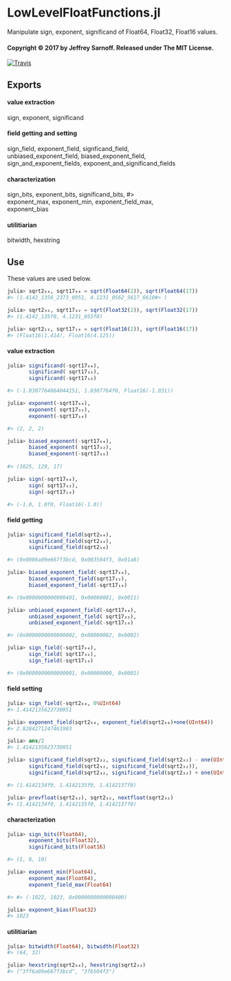 # LowLevelFloatFunctions.jl
Manipulate sign, exponent, significand of Float64, Float32, Float16 values.

#### Copyright &copy; 2017 by Jeffrey Sarnoff.  Released under The MIT License.

[![Travis](https://travis-ci.org/JeffreySarnoff/LowLevelFloatFunctions.jl.svg?branch=master)](https://travis-ci.org/JeffreySarnoff/LowLevelFloatFunctions.jl)

## Exports

#### value extraction

sign, exponent, significand

#### field getting and setting

sign_field, exponent_field, signficand_field,    
unbiased_exponent_field, biased_exponent_field,    
sign_and_exponent_fields, exponent_and_significand_fields

#### characterization

sign_bits, exponent_bits, significand_bits,  #>       
exponent_max, exponent_min, exponent_field_max,        
exponent_bias

#### utilitiarian

bitwidth, hexstring

## Use

These values are used below.

```julia
julia> sqrt2₆₄, sqrt17₆₄ = sqrt(Float64(2)), sqrt(Float64(17))
#> (1.4142_1356_2373_0951, 4.1231_0562_5617_6610#> )

julia> sqrt2₃₂, sqrt17₃₂ = sqrt(Float32(2)), sqrt(Float32(17))
#> (1.4142_135f0, 4.1231_055f0)

julia> sqrt2₁₆, sqrt17₁₆ = sqrt(Float16(2)), sqrt(Float16(17))
#> (Float16(1.414), Float16(4.125))
```

#### value extraction

```julia
julia> significand(-sqrt17₆₄),
       significand( sqrt17₃₂),
       significand(-sqrt17₁₆)

#> (-1.0307764064044151, 1.0307764f0, Float16(-1.031))

julia> exponent(-sqrt17₆₄),
       exponent( sqrt17₃₂),
       exponent(-sqrt17₁₆)

#> (2, 2, 2)

julia> biased_exponent(-sqrt17₆₄),    
       biased_exponent( sqrt17₃₂),    
       biased_exponent(-sqrt17₁₆)
 
#> (1025, 129, 17)

julia> sign(-sqrt17₆₄),
       sign( sqrt17₃₂), 
       sign(-sqrt17₁₆)

#> (-1.0, 1.0f0, Float16(-1.0))
```
#### field getting
```julia
julia> significand_field(sqrt2₆₄),
       significand_field(sqrt2₃₂),
       significand_field(sqrt2₁₆)

#> (0x0006a09e667f3bcd, 0x003504f3, 0x01a8)

julia> biased_exponent_field(-sqrt17₆₄),
       biased_exponent_field(sqrt17₃₂),    
       biased_exponent_field(-sqrt17₁₆)

#> (0x0000000000000401, 0x00000081, 0x0011) 

julia> unbiased_exponent_field(-sqrt17₆₄),
       unbiased_exponent_field( sqrt17₃₂),    
       unbiased_exponent_field(-sqrt17₁₆)

#> (0x0000000000000002, 0x00000002, 0x0002)

julia> sign_field(-sqrt17₆₄),
       sign_field( sqrt17₃₂),
       sign_field(-sqrt17₁₆)

#> (0x0000000000000001, 0x00000000, 0x0001)
```
#### field setting
```julia
julia> sign_field(-sqrt2₆₄, 0%UInt64)
#> 1.4142135623730951

julia> exponent_field(sqrt2₆₄, exponent_field(sqrt2₆₄)+one(UInt64))
#> 2.8284271247461903

julia> ans/2
#> 1.4142135623730951

julia> significand_field(sqrt2₃₂, significand_field(sqrt2₃₂) - one(UInt32)),
       significand_field(sqrt2₃₂, significand_field(sqrt2₃₂)),
       significand_field(sqrt2₃₂, significand_field(sqrt2₃₂) + one(UInt32))

#> (1.4142134f0, 1.4142135f0, 1.4142137f0)

julia> prevfloat(sqrt2₃₂), sqrt2₃₂, nextfloat(sqrt2₃₂)
#> (1.4142134f0, 1.4142135f0, 1.4142137f0)
```
#### characterization
```julia
julia> sign_bits(Float64),
       exponent_bits(Float32),
       significand_bits(Float16)

#> (1, 8, 10)

julia> exponent_min(Float64),
       exponent_max(Float64),
       exponent_field_max(Float64)

#> #> (-1022, 1023, 0x0000000000000400)

julia> exponent_bias(Float32)
#> 1023
```
#### utilitiarian
```julia
julia> bitwidth(Float64), bitwidth(Float32)
#> (64, 32)

julia> hexstring(sqrt2₆₄), hexstring(sqrt2₃₂)
#> ("3ff6a09e667f3bcd", "3fb504f3")
```
